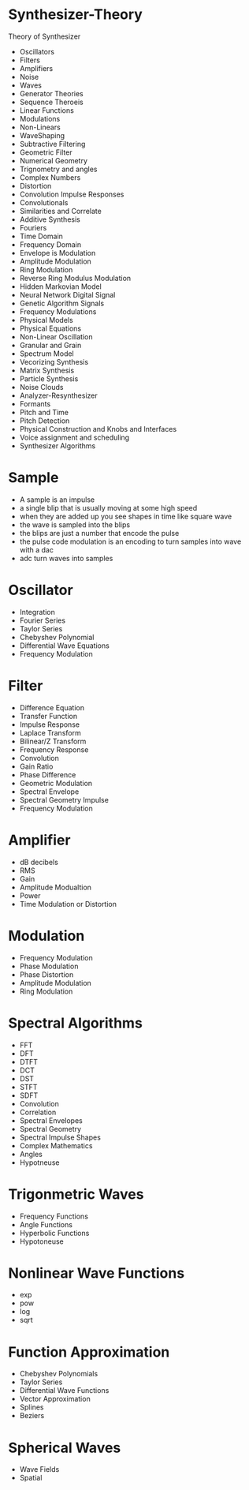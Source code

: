 # Synthesizer-Theory
Theory of Synthesizer  
* Oscillators 
* Filters
* Amplifiers
* Noise
* Waves
* Generator Theories
* Sequence Theroeis
* Linear Functions
* Modulations
* Non-Linears
* WaveShaping 
* Subtractive Filtering
* Geometric Filter 
* Numerical Geometry 
* Trignometry and angles
* Complex Numbers
* Distortion
* Convolution Impulse Responses
* Convolutionals
* Similarities and Correlate
* Additive Synthesis
* Fouriers 
* Time Domain
* Frequency Domain 
* Envelope is Modulation
* Amplitude Modulation
* Ring Modulation
* Reverse Ring Modulus Modulation 
* Hidden Markovian Model
* Neural Network Digital Signal
* Genetic Algorithm Signals
* Frequency Modulations
* Physical Models
* Physical Equations
* Non-Linear Oscillation
* Granular and Grain 
* Spectrum Model
* Vecorizing Synthesis
* Matrix Synthesis
* Particle Synthesis
* Noise Clouds
* Analyzer-Resynthesizer
* Formants 
* Pitch and Time
* Pitch Detection
* Physical Construction and Knobs and Interfaces
* Voice assignment and scheduling 
* Synthesizer Algorithms

# Sample
* A sample is an impulse
* a single blip that is usually moving at some high speed
* when they are added up you see shapes in time like square wave
* the wave is sampled into the blips
* the blips are just a number that encode the pulse
* the pulse code modulation is an encoding to turn samples into wave with a dac
* adc turn waves into samples

# Oscillator
* Integration
* Fourier Series
* Taylor Series 
* Chebyshev Polynomial
* Differential Wave Equations
* Frequency Modulation

# Filter
* Difference Equation
* Transfer Function
* Impulse Response
* Laplace Transform
* Bilinear/Z Transform
* Frequency Response 
* Convolution 
* Gain Ratio
* Phase Difference
* Geometric Modulation
* Spectral Envelope
* Spectral Geometry Impulse
* Frequency Modulation

# Amplifier
* dB decibels
* RMS 
* Gain
* Amplitude Modualtion
* Power
* Time Modulation or Distortion

# Modulation
* Frequency Modulation
* Phase Modulation
* Phase Distortion
* Amplitude Modulation
* Ring Modulation

# Spectral Algorithms
* FFT
* DFT
* DTFT
* DCT
* DST 
* STFT
* SDFT
* Convolution
* Correlation
* Spectral Envelopes
* Spectral Geometry
* Spectral Impulse Shapes
* Complex Mathematics
* Angles
* Hypotneuse
 
# Trigonmetric Waves 
* Frequency Functions
* Angle Functions
* Hyperbolic Functions
* Hypotoneuse

# Nonlinear Wave Functions
* exp
* pow
* log
* sqrt

# Function Approximation
* Chebyshev Polynomials
* Taylor Series
* Differential Wave Functions
* Vector Approximation
* Splines
* Beziers

# Spherical Waves 
* Wave Fields
* Spatial 




